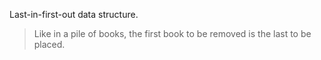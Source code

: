 Last-in-first-out data structure.
>Like in a pile of books, the first book to be removed is the last to be placed.